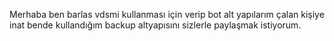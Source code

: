 Merhaba ben barlas vdsmi kullanması için verip bot alt yapılarım çalan kişiye inat bende kullandığım backup altyapısını sizlerle paylaşmak istiyorum.

